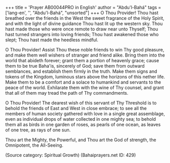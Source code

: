 +++
title = 'Prayer AB00044PRO in English'
author = "Abdu'l-Bahá"
tags = ['lang-en', '', "Abdu'l-Bahá", "unsorted"]
+++
O Thou Provider! Thou hast breathed over the friends in the West the sweet fragrance of the Holy Spirit, and with the light of divine guidance Thou hast lit up the western sky. Thou hast made those who were once remote to draw near unto Thyself; Thou hast turned strangers into loving friends; Thou hast awakened those who slept; Thou hast made the heedless mindful.

O Thou Provider! Assist Thou these noble friends to win Thy good pleasure, and make them well wishers of stranger and friend alike. Bring them into the world that abideth forever; grant them a portion of heavenly grace; cause them to be true Baha'is, sincerely of God; save them from outward semblances, and establish them firmly in the truth. Make them signs and tokens of the Kingdom, luminous stars above the horizons of this nether life. Make them to be a comfort and a solace to humankind and servants to the peace of the world. Exhilarate them with the wine of Thy counsel, and grant that all of them may tread the path of Thy commandments.

O Thou Provider! The dearest wish of this servant of Thy Threshold is to behold the friends of East and West in close embrace; to see all the members of human society gathered with love in a single great assemblage, even as individual drops of water collected in one mighty sea; to behold them all as birds in one garden of roses, as pearls of one ocean, as leaves of one tree, as rays of one sun.

Thou art the Mighty, the Powerful, and Thou art the God of strength, the Omnipotent, the All-Seeing.

(Source category: Spiritual Growth)
(Bahaiprayers.net ID: 429)

